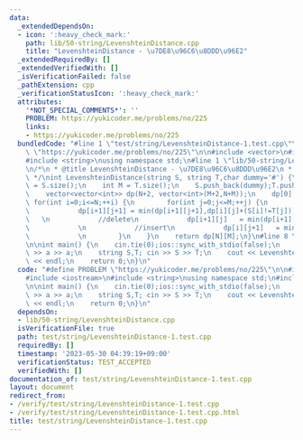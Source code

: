 ```yaml
---
data:
  _extendedDependsOn:
  - icon: ':heavy_check_mark:'
    path: lib/50-string/LevenshteinDistance.cpp
    title: "LevenshteinDistance - \u7DE8\u96C6\u8DDD\u96E2"
  _extendedRequiredBy: []
  _extendedVerifiedWith: []
  _isVerificationFailed: false
  _pathExtension: cpp
  _verificationStatusIcon: ':heavy_check_mark:'
  attributes:
    '*NOT_SPECIAL_COMMENTS*': ''
    PROBLEM: https://yukicoder.me/problems/no/225
    links:
    - https://yukicoder.me/problems/no/225
  bundledCode: "#line 1 \"test/string/LevenshteinDistance-1.test.cpp\"\n#define PROBLEM\
    \ \"https://yukicoder.me/problems/no/225\"\n\n#include <vector>\n#include <iostream>\n\
    #include <string>\nusing namespace std;\n#line 1 \"lib/50-string/LevenshteinDistance.cpp\"\
    \n/*\n * @title LevenshteinDistance - \u7DE8\u96C6\u8DDD\u96E2\n * @docs md/string/LevenshteinDistance.md\n\
    \ */\nint LevenshteinDistance(string S, string T,char dummy='#') {\n    int N\
    \ = S.size();\n    int M = T.size();\n    S.push_back(dummy);T.push_back(dummy);\n\
    \    vector<vector<int>> dp(N+2, vector<int>(M+2,N+M));\n    dp[0][0]=0;\n   \
    \ for(int i=0;i<=N;++i) {\n        for(int j=0;j<=M;++j) {\n            //change\n\
    \            dp[i+1][j+1] = min(dp[i+1][j+1],dp[i][j]+(S[i]!=T[j]));         \
    \   \n            //delete\n            dp[i+1][j]   = min(dp[i+1][j],dp[i][j]+1);\
    \            \n            //insert\n            dp[i][j+1]   = min(dp[i][j+1],dp[i][j]+1);\
    \            \n        }\n    }\n    return dp[N][M];\n}\n#line 8 \"test/string/LevenshteinDistance-1.test.cpp\"\
    \n\nint main() {\n    cin.tie(0);ios::sync_with_stdio(false);\n    int a; cin\
    \ >> a >> a;\n    string S,T; cin >> S >> T;\n    cout << LevenshteinDistance(S,T)\
    \ << endl;\n    return 0;\n}\n"
  code: "#define PROBLEM \"https://yukicoder.me/problems/no/225\"\n\n#include <vector>\n\
    #include <iostream>\n#include <string>\nusing namespace std;\n#include \"../../lib/50-string/LevenshteinDistance.cpp\"\
    \n\nint main() {\n    cin.tie(0);ios::sync_with_stdio(false);\n    int a; cin\
    \ >> a >> a;\n    string S,T; cin >> S >> T;\n    cout << LevenshteinDistance(S,T)\
    \ << endl;\n    return 0;\n}\n"
  dependsOn:
  - lib/50-string/LevenshteinDistance.cpp
  isVerificationFile: true
  path: test/string/LevenshteinDistance-1.test.cpp
  requiredBy: []
  timestamp: '2023-05-30 04:39:19+09:00'
  verificationStatus: TEST_ACCEPTED
  verifiedWith: []
documentation_of: test/string/LevenshteinDistance-1.test.cpp
layout: document
redirect_from:
- /verify/test/string/LevenshteinDistance-1.test.cpp
- /verify/test/string/LevenshteinDistance-1.test.cpp.html
title: test/string/LevenshteinDistance-1.test.cpp
---
```

